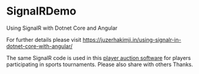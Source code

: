 # SignalRDemo
Using SignalR with Dotnet Core and Angular

For further details please visit https://juzerhakimji.in/using-signalr-in-dotnet-core-with-angular/

The same SignalR code is used in this <a href="https://www.bidathlete.com">player auction software</a> for players participating in sports tournaments. Please also share with others Thanks.  
